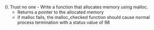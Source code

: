0. Trust no one - Write a function that allocates memory using malloc.
	* Returns a pointer to the allocated memory
	* if malloc fails, the malloc_checked function should cause normal process termination with a status value of 98
